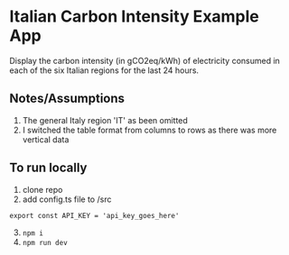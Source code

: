 # Italian Carbon Intensity Example App 

Display the carbon intensity (in gCO2eq/kWh) of electricity consumed in each of the six Italian regions for the last 24 hours.

## Notes/Assumptions

1) The general Italy region 'IT' as been omitted
2) I switched the table format from columns to rows as there was more vertical data


## To run locally

1) clone repo
2) add config.ts file to /src
```
export const API_KEY = 'api_key_goes_here'
```
3) `npm i`
4) `npm run dev`
